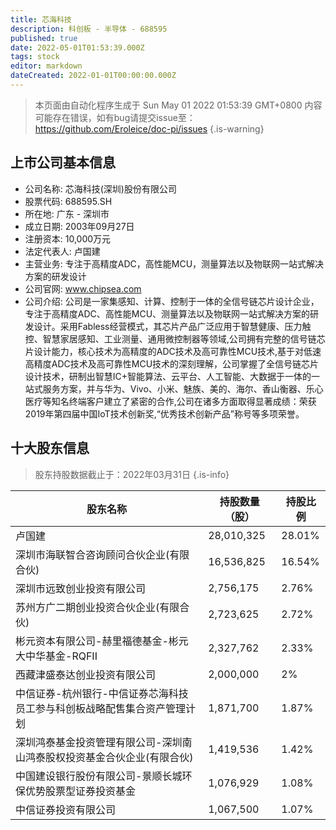 ```yaml
---
title: 芯海科技
description: 科创板 - 半导体 - 688595
published: true
date: 2022-05-01T01:53:39.000Z
tags: stock
editor: markdown
dateCreated: 2022-01-01T00:00:00.000Z
---
```


> 本页面由自动化程序生成于 Sun May 01 2022 01:53:39 GMT+0800
> 内容可能存在错误，如有bug请提交issue至：https://github.com/Eroleice/doc-pi/issues
{.is-warning}

## 上市公司基本信息
- 公司名称: 芯海科技(深圳)股份有限公司
- 股票代码: 688595.SH
- 所在地: 广东 - 深圳市
- 成立日期: 2003年09月27日
- 注册资本: 10,000万元
- 法定代表人: 卢国建
- 主营业务: 专注于高精度ADC，高性能MCU，测量算法以及物联网一站式解决方案的研发设计
- 公司官网: www.chipsea.com
- 公司介绍: 公司是一家集感知、计算、控制于一体的全信号链芯片设计企业，专注于高精度ADC、高性能MCU、测量算法以及物联网一站式解决方案的研发设计。采用Fabless经营模式，其芯片产品广泛应用于智慧健康、压力触控、智慧家居感知、工业测量、通用微控制器等领域,公司拥有完整的信号链芯片设计能力，核心技术为高精度的ADC技术及高可靠性MCU技术,基于对低速高精度ADC技术及高可靠性MCU技术的深刻理解，公司掌握了全信号链芯片设计技术，研制出智慧IC+智能算法、云平台、人工智能、大数据于一体的一站式服务方案，并与华为、Vivo、小米、魅族、美的、海尔、香山衡器、乐心医疗等知名终端客户建立了紧密的合作,公司在诸多方面取得显著成绩：荣获2019年第四届中国IoT技术创新奖,“优秀技术创新产品”称号等多项荣誉。


## 十大股东信息
> 股东持股数据截止于：2022年03月31日
{.is-info}

| 股东名称 | 持股数量（股） | 持股比例 |
| --- | --- | --- |
| 卢国建 | 28,010,325 | 28.01% |
| 深圳市海联智合咨询顾问合伙企业(有限合伙) | 16,536,825 | 16.54% |
| 深圳市远致创业投资有限公司 | 2,756,175 | 2.76% |
| 苏州方广二期创业投资合伙企业(有限合伙) | 2,723,625 | 2.72% |
| 彬元资本有限公司-赫里福德基金-彬元大中华基金-RQFII | 2,327,762 | 2.33% |
| 西藏津盛泰达创业投资有限公司 | 2,000,000 | 2% |
| 中信证券-杭州银行-中信证券芯海科技员工参与科创板战略配售集合资产管理计划 | 1,871,700 | 1.87% |
| 深圳鸿泰基金投资管理有限公司-深圳南山鸿泰股权投资基金合伙企业(有限合伙) | 1,419,536 | 1.42% |
| 中国建设银行股份有限公司-景顺长城环保优势股票型证券投资基金 | 1,076,929 | 1.08% |
| 中信证券投资有限公司 | 1,067,500 | 1.07% |




